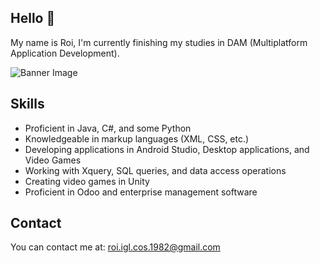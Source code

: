 ## Hello 👋

My name is Roi, I'm currently finishing my studies in DAM (Multiplatform Application Development).

![Banner Image](https://i.imgur.com/mM9mkt0.png)

## Skills

* Proficient in Java, C#, and some Python
* Knowledgeable in markup languages (XML, CSS, etc.)
* Developing applications in Android Studio, Desktop applications, and Video Games
* Working with Xquery, SQL queries, and data access operations
* Creating video games in Unity
* Proficient in Odoo and enterprise management software

## Contact

You can contact me at: roi.igl.cos.1982@gmail.com


